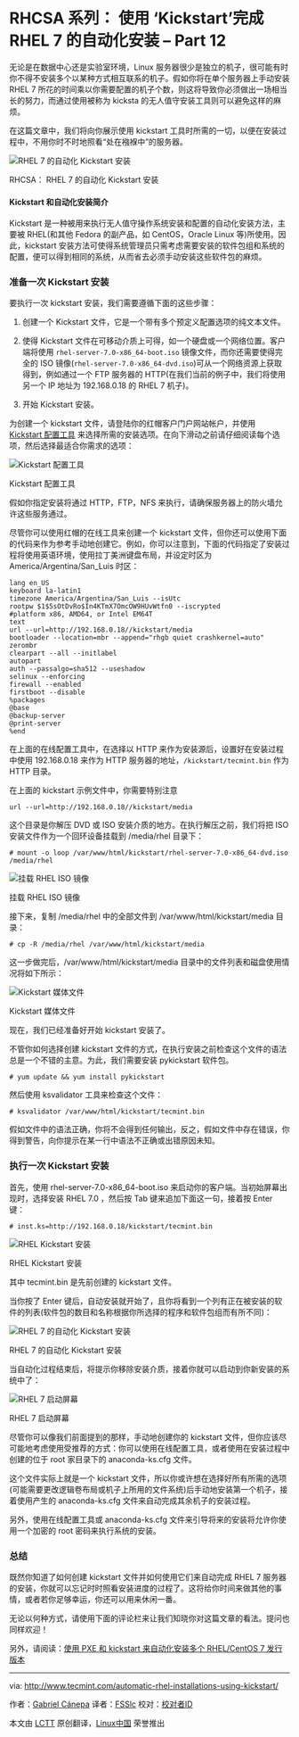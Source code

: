 RHCSA 系列： 使用 ‘Kickstart’完成 RHEL 7 的自动化安装 – Part 12
================================================================================
无论是在数据中心还是实验室环境，Linux 服务器很少是独立的机子，很可能有时你不得不安装多个以某种方式相互联系的机子。假如你将在单个服务器上手动安装 RHEL 7 所花的时间乘以你需要配置的机子个数，则这将导致你必须做出一场相当长的努力，而通过使用被称为 kicksta 的无人值守安装工具则可以避免这样的麻烦。

在这篇文章中，我们将向你展示使用 kickstart 工具时所需的一切，以便在安装过程中，不用你时不时地照看“处在襁褓中”的服务器。

![RHEL 7 的自动化 Kickstart 安装](http://www.tecmint.com/wp-content/uploads/2015/05/Automatic-Kickstart-Installation-of-RHEL-7.jpg)

RHCSA： RHEL 7 的自动化 Kickstart 安装

#### Kickstart 和自动化安装简介 ####

Kickstart 是一种被用来执行无人值守操作系统安装和配置的自动化安装方法，主要被 RHEL(和其他 Fedora 的副产品，如 CentOS，Oracle Linux 等)所使用。因此，kickstart 安装方法可使得系统管理员只需考虑需要安装的软件包组和系统的配置，便可以得到相同的系统，从而省去必须手动安装这些软件包的麻烦。

### 准备一次 Kickstart 安装 ###

要执行一次 kickstart 安装，我们需要遵循下面的这些步骤：

1. 创建一个 Kickstart 文件，它是一个带有多个预定义配置选项的纯文本文件。

2. 使得 Kickstart 文件在可移动介质上可得，如一个硬盘或一个网络位置。客户端将使用 `rhel-server-7.0-x86_64-boot.iso` 镜像文件，而你还需要使得完全的 ISO 镜像(`rhel-server-7.0-x86_64-dvd.iso`)可从一个网络资源上获取得到，例如通过一个 FTP 服务器的 HTTP(在我们当前的例子中，我们将使用另一个 IP 地址为 192.168.0.18 的 RHEL 7 机子)。

3. 开始 Kickstart 安装。

为创建一个 kickstart 文件，请登陆你的红帽客户门户网站帐户，并使用 [Kickstart 配置工具][1] 来选择所需的安装选项。在向下滑动之前请仔细阅读每个选项，然后选择最适合你需求的选项：

![Kickstart 配置工具](http://www.tecmint.com/wp-content/uploads/2015/05/Kickstart-Configuration-Tool.png)

Kickstart 配置工具

假如你指定安装将通过 HTTP，FTP，NFS 来执行，请确保服务器上的防火墙允许这些服务通过。

尽管你可以使用红帽的在线工具来创建一个 kickstart 文件，但你还可以使用下面的代码来作为参考手动地创建它。例如，你可以注意到，下面的代码指定了安装过程将使用英语环境，使用拉丁美洲键盘布局，并设定时区为 America/Argentina/San_Luis 时区：

    lang en_US
    keyboard la-latin1
    timezone America/Argentina/San_Luis --isUtc
    rootpw $1$5sOtDvRo$In4KTmX7OmcOW9HUvWtfn0 --iscrypted
    #platform x86, AMD64, or Intel EM64T
    text
    url --url=http://192.168.0.18//kickstart/media
    bootloader --location=mbr --append="rhgb quiet crashkernel=auto"
    zerombr
    clearpart --all --initlabel
    autopart
    auth --passalgo=sha512 --useshadow
    selinux --enforcing
    firewall --enabled
    firstboot --disable
    %packages
    @base
    @backup-server
    @print-server
    %end

在上面的在线配置工具中，在选择以 HTTP 来作为安装源后，设置好在安装过程中使用 192.168.0.18 来作为 HTTP 服务器的地址，`/kickstart/tecmint.bin` 作为 HTTP 目录。

在上面的 kickstart 示例文件中，你需要特别注意

    url --url=http://192.168.0.18//kickstart/media

这个目录是你解压 DVD 或 ISO 安装介质的地方。在执行解压之前，我们将把 ISO 安装文件作为一个回环设备挂载到 /media/rhel 目录下：

    # mount -o loop /var/www/html/kickstart/rhel-server-7.0-x86_64-dvd.iso /media/rhel

![挂载 RHEL ISO 镜像](http://www.tecmint.com/wp-content/uploads/2015/05/Mount-RHEL-ISO-Image.png)

挂载 RHEL ISO 镜像

接下来，复制 /media/rhel 中的全部文件到 /var/www/html/kickstart/media 目录：

    # cp -R /media/rhel /var/www/html/kickstart/media

这一步做完后，/var/www/html/kickstart/media 目录中的文件列表和磁盘使用情况将如下所示：

![Kickstart 媒体文件](http://www.tecmint.com/wp-content/uploads/2015/05/Kickstart-media-Files.png)

Kickstart 媒体文件

现在，我们已经准备好开始 kickstart 安装了。

不管你如何选择创建 kickstart 文件的方式，在执行安装之前检查这个文件的语法总是一个不错的主意。为此，我们需要安装 pykickstart 软件包。

    # yum update && yum install pykickstart

然后使用 ksvalidator 工具来检查这个文件：

    # ksvalidator /var/www/html/kickstart/tecmint.bin

假如文件中的语法正确，你将不会得到任何输出，反之，假如文件中存在错误，你得到警告，向你提示在某一行中语法不正确或出错原因未知。

### 执行一次 Kickstart 安装 ###

首先，使用 rhel-server-7.0-x86_64-boot.iso 来启动你的客户端。当初始屏幕出现时，选择安装 RHEL 7.0 ，然后按 Tab 键来追加下面这一句，接着按 Enter 键：

    # inst.ks=http://192.168.0.18/kickstart/tecmint.bin

![RHEL Kickstart 安装](http://www.tecmint.com/wp-content/uploads/2015/05/RHEL-Kickstart-Installation.png)

RHEL Kickstart 安装

其中 tecmint.bin 是先前创建的 kickstart 文件。

当你按了 Enter 键后，自动安装就开始了，且你将看到一个列有正在被安装的软件的列表(软件包的数目和名称根据你所选择的程序和软件包组而有所不同)：

![RHEL 7 的自动化 Kickstart 安装](http://www.tecmint.com/wp-content/uploads/2015/05/Kickstart-Automatic-Installation.png)

RHEL 7 的自动化 Kickstart 安装

当自动化过程结束后，将提示你移除安装介质，接着你就可以启动到你新安装的系统中了：

![RHEL 7 启动屏幕](http://www.tecmint.com/wp-content/uploads/2015/05/RHEL-7.png)

RHEL 7 启动屏幕

尽管你可以像我们前面提到的那样，手动地创建你的 kickstart 文件，但你应该尽可能地考虑使用受推荐的方式：你可以使用在线配置工具，或者使用在安装过程中创建的位于 root 家目录下的 anaconda-ks.cfg 文件。

这个文件实际上就是一个 kickstart 文件，所以你或许想在选择好所有所需的选项(可能需要更改逻辑卷布局或机子上所用的文件系统)后手动地安装第一个机子，接着使用产生的 anaconda-ks.cfg 文件来自动完成其余机子的安装过程。

另外，使用在线配置工具或 anaconda-ks.cfg 文件来引导将来的安装将允许你使用一个加密的 root 密码来执行系统的安装。

### 总结 ###

既然你知道了如何创建 kickstart 文件并如何使用它们来自动完成 RHEL 7 服务器的安装，你就可以忘记时时照看安装进度的过程了。这将给你时间来做其他的事情，或者若你足够幸运，你还可以用来休闲一番。

无论以何种方式，请使用下面的评论栏来让我们知晓你对这篇文章的看法。提问也同样欢迎！

另外，请阅读：[使用 PXE 和 kickstart 来自动化安装多个 RHEL/CentOS 7 发行版本][2]

--------------------------------------------------------------------------------

via: http://www.tecmint.com/automatic-rhel-installations-using-kickstart/

作者：[Gabriel Cánepa][a]
译者：[FSSlc](https://github.com/FSSlc)
校对：[校对者ID](https://github.com/校对者ID)

本文由 [LCTT](https://github.com/LCTT/TranslateProject) 原创翻译，[Linux中国](https://linux.cn/) 荣誉推出

[a]:http://www.tecmint.com/author/gacanepa/
[1]:https://access.redhat.com/labs/kickstartconfig/
[2]:http://www.tecmint.com/multiple-centos-installations-using-kickstart/

